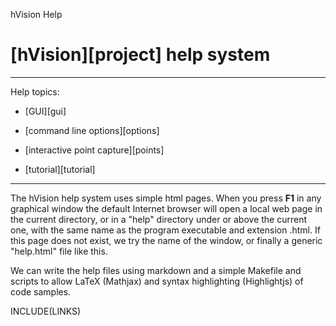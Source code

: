 hVision Help

# [hVision][project] help system

- - -

Help topics:

- [GUI][gui]

- [command line options][options]

- [interactive point capture][points]

- [tutorial][tutorial]

- - -

The hVision help system uses simple html pages. When you press **F1** in any graphical window the default Internet browser
will open a local web page in the current directory, or in a "help" directory under or above the current one, with the same
name as the program executable and extension .html. If this page does not exist, we try the
name of the window, or finally a generic "help.html" file like this.

We can write the help files using markdown and a simple Makefile and scripts to allow LaTeX (Mathjax) and syntax highlighting (Highlightjs) of code samples.

INCLUDE(LINKS)

